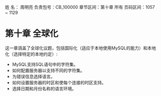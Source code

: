 姓 名：  周明亮 负责包号：CB_100000 章节区间：第十章 所有 页码区间：1057 ~ 1129

# 第十章 全球化

这一章涵盖了全球化议题，包括国际化（适应于本地使用MySQL的能力）和本地化（选择特定的本地约定）:

* MySQL支持SQL语句中的字符集。
* 如何配置服务器以支持不同的字符集。
* 为错误信息选择语言。
* 如何设置服务器的时区和使每个连接的时区支持。
* 选择日期和月份名称的语言环境。
